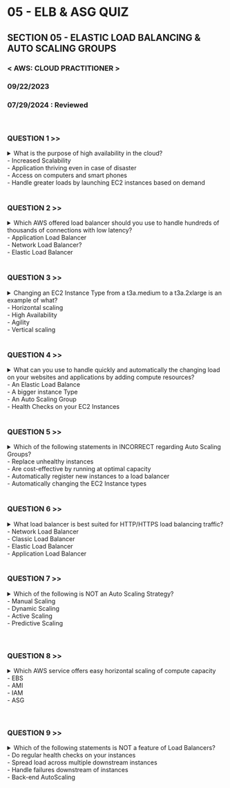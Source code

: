 # 05 - ELB & ASG QUIZ

## SECTION 05 - ELASTIC LOAD BALANCING & AUTO SCALING GROUPS <br>

### < AWS: CLOUD PRACTITIONER > <br>

### 09/22/2023 <br>
### 07/29/2024 : Reviewed <br>

<br>

### QUESTION 1 >>

<details>
    <summary>
    What is the purpose of high availability in the cloud?<br>
      - Increased Scalability<br>
      - Application thriving even in case of disaster<br>
      - Access on computers and smart phones<br>
      - Handle greater loads by launching EC2 instances based on demand<br>
    </summary>
<br>
Answer:<br>
  High availability means applications running in at least two AZs to survive data center loss.
</details>

<br>

### QUESTION 2 >>

<details>
    <summary>
    Which AWS offered load balancer should you use to handle hundreds of thousands of connections with low latency?<br>
      - Application Load Balancer<br>
      - Network Load Balancer?<br>
      - Elastic Load Balancer<br>
    </summary>
<br>
Answer:<br>
  A network load balancer can handle millions of requests per second with low latency. It operates at Layer 4, and is best suited for load-balancing TCP, UDP and TLS traffic with ultra high performance.
</details>

<br>

### QUESTION 3 >>

<details>
    <summary>
    Changing an EC2 Instance Type from a t3a.medium to a t3a.2xlarge is an example of what?<br>
      - Horizontal scaling<br>
      - High Availability<br>
      - Agility<br>
      - Vertical scaling<br>
    </summary>
  <br>
  Answer:<br>
Vertical scaling means increasing the size of the instance. Changing from a t3a.medium to a t3a.2xlarge is an example of a size increase.
</details>

<br>


### QUESTION 4 >>

<details>
    <summary>
    What can you use to handle quickly and automatically the changing load on your websites and applications by adding compute resources?
<br>
      - An Elastic Load Balance <br>
      - A bigger instance Type <br>
      - An Auto Scaling Group <br>
      - Health Checks on your EC2 Instances <br>
    </summary>
<br>
Answer:<br>
An Auto Scaling Group (ASG) can automatically and quickly scale-in and scale-out to match the changing load on your applications and websites.
  
</details>

<br>

### QUESTION 5 >>

<details>
    <summary>
    Which of the following statements in INCORRECT regarding Auto Scaling Groups?
<br>
      - Replace unhealthy instances<br>
      - Are cost-effective by running at optimal capacity<br>
      - Automatically register new instances to a load balancer<br>
      - Automatically changing the EC2 Instance types<br>
    </summary>
<br>
Answer:<br>
Auto Scaling Groups can add or remove instances, but from the same type. They cannot change EC2 Instance Types on the fly.

</details>

<br>


### QUESTION 6 >>

<details>
    <summary>
    What load balancer is best suited for HTTP/HTTPS load balancing traffic?<br>
      - Network Load Balancer<br>
      - Classic Load Balancer<br>
      - Elastic Load Balancer<br>
      - Application Load Balancer<br>
    </summary>
  <br>
Answer:<br>
Application Load Balancers are used for HTTP and HTTPS load balancing. They are the best suited for this kind of traffic.<br>
</details>

<br>


### QUESTION 7 >>

<details>
    <summary>
    Which of the following is NOT an Auto Scaling Strategy?<br>
      - Manual Scaling<br>
      - Dynamic Scaling<br>
      - Active Scaling<br>
      - Predictive Scaling<br>
    </summary>
  <br>
  Answer:<br>
  Active Scaling is not a Scaling Strategy. Auto Scaling Strategies include: Manual Scaling, Dynamic Scaling (Simple/Step Scaling, Target Tracking Scaling, Scheduled Scaling), and Predictive Scaling.

</details>

<br>


<br>


### QUESTION 8 >>

<details>
    <summary>
    Which AWS service offers easy horizontal scaling of compute capacity<br>
      - EBS<br>
      - AMI<br>
      - IAM<br>
      - ASG<br>
    </summary>
    <br>
  Answer:<br>
Auto-Scaling Groups (ASG) offers the capacity to scale-out and scale-in by adding or removing services based on demand.
</details>

<br>


<br>


### QUESTION 9 >>

<details>
    <summary>
    Which of the following statements is NOT a feature of Load Balancers?<br>
      - Do regular health checks on your instances<br>
      - Spread load across multiple downstream instances<br>
      - Handle failures downstream of instances<br>
      - Back-end AutoScaling<br>
    </summary>
<br>
  Answer:<br>
Load Balancers cannot help with back-end autoscaling. You should use Auto Scaling Groups.
</details>

<br>

